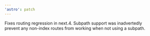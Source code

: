 ```yaml
---
'astro': patch
---
```


Fixes routing regression in next.4. Subpath support was inadvertedly prevent any non-index routes from working when not using a subpath.